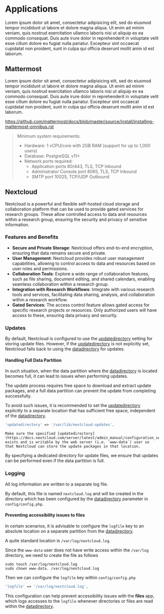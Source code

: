 # Applications

Lorem ipsum dolor sit amet, consectetur adipisicing elit, sed do eiusmod
tempor incididunt ut labore et dolore magna aliqua. Ut enim ad minim veniam,
quis nostrud exercitation ullamco laboris nisi ut aliquip ex ea commodo
consequat. Duis aute irure dolor in reprehenderit in voluptate velit esse
cillum dolore eu fugiat nulla pariatur. Excepteur sint occaecat cupidatat non
proident, sunt in culpa qui officia deserunt mollit anim id est laborum.

## Mattermost

Lorem ipsum dolor sit amet, consectetur adipisicing elit, sed do eiusmod
tempor incididunt ut labore et dolore magna aliqua. Ut enim ad minim veniam,
quis nostrud exercitation ullamco laboris nisi ut aliquip ex ea commodo
consequat. Duis aute irure dolor in reprehenderit in voluptate velit esse
cillum dolore eu fugiat nulla pariatur. Excepteur sint occaecat cupidatat non
proident, sunt in culpa qui officia deserunt mollit anim id est laborum.

https://github.com/mattermost/docs/blob/master/source/install/installing-mattermost-omnibus.rst

> Minimum system requirements:
> 
>   - Hardware: 1 vCPU/core with 2GB RAM (support for up to 1,000 users)
>   - Database: PostgreSQL v11+
>   - Network ports required:
>     - Application ports 80/443, TLS, TCP Inbound
>     - Administrator Console port 8065, TLS, TCP Inbound
>     - SMTP port 10025, TCP/UDP Outbound

## Nextcloud

Nextcloud is a powerful and flexible self-hosted cloud storage and collaboration platform that can be used to provide gated services for research groups. These allow controlled access to data and resources within a research group, ensuring the security and privacy of sensitive information.

### Features and Benefits

- **Secure and Private Storage**: Nextcloud offers end-to-end encryption, ensuring that data remains secure and private.
- **User Management**: Nextcloud provides robust user management capabilities, allowing to control access to data and resources based on user roles and permissions.
- **Collaboration Tools**: Explore a wide range of collaboration features, such as file sharing, document editing, and shared calendars, enabling seamless collaboration within a research group.
- **Integration with Research Workflows**: Integrate with various research tools and services, facilitating data sharing, analysis, and collaboration within a research workflow.
- **Gated Services**: The access control feature allows gated access for specific research projects or resources. Only authorized users will have access to these, ensuring data privacy and security.

### Updates

By default, Nextcloud is configured to use the [updatedirectory](https://docs.nextcloud.com/server/latest/admin_manual/configuration_server/config_sample_php_parameters.html#updatedirectory) setting for storing update files. However, if the [updatedirectory](https://docs.nextcloud.com/server/latest/admin_manual/configuration_server/config_sample_php_parameters.html#updatedirectory) is not explicitly set, Nextcloud falls back to using the [datadirectory](https://docs.nextcloud.com/server/latest/admin_manual/configuration_server/config_sample_php_parameters.html#datadirectory) for updates. 

#### Handling Full Data Partition

In such situation, when the data partition where the [datadirectory](https://docs.nextcloud.com/server/latest/admin_manual/configuration_server/config_sample_php_parameters.html#datadirectory) is located becomes full, it can lead to issues when performing updates.

The update process requires free space to download and extract update packages, and a full data partition can prevent the update from completing successfully.

To avoid such issues, it is recommended to set the [updatedirectory](https://docs.nextcloud.com/server/latest/admin_manual/configuration_server/config_sample_php_parameters.html#updatedirectory) explicitly to a separate location that has sufficient free space, independent of the [datadirectory](https://docs.nextcloud.com/server/latest/admin_manual/configuration_server/config_sample_php_parameters.html#datadirectory).

```php
'updatedirectory' => '/var/lib/nextcloud-updates',
```

```{important}
Make sure the specified [updatedirectory](https://docs.nextcloud.com/server/latest/admin_manual/configuration_server/config_sample_php_parameters.html#updatedirectory) exists and is writable by the web server (i.e. `www-data`) user so that Nextcloud can store the update packages in that location.
```

By specifying a dedicated directory for update files, we ensure that updates can be performed even if the data partition is full.

### Logging

All log information are written to a separate log file.

By default, this file is named `nextcloud.log` and will be created in the directory which has been configured by the [datadirectory](https://docs.nextcloud.com/server/latest/admin_manual/configuration_server/config_sample_php_parameters.html#datadirectory) parameter in `config/config.php`.

#### Preventing accessibility issues to files

In certain scenarios, it is advisable to configure the `logfile` key to an absolute location on a separate partition from the [datadirectory](https://docs.nextcloud.com/server/latest/admin_manual/configuration_server/config_sample_php_parameters.html#datadirectory). 

A quite standard location is `/var/log/nextcloud.log`.

Since the `www-data` user does not have write access within the `/var/log` directory, we need to create the file as follows

```shell
sudo touch /var/log/nextcloud.log
sudo chown www-data. /var/log/nextcloud.log
```

Then we can configure the `logfile` key within `config/config.php`

```php
'logfile' => '/var/log/nextcloud.log',
```

This configuration can help prevent accessibility issues with the **files** app, which logs accesses to the `logfile` whenever directories or files are read within the [datadirectory](https://docs.nextcloud.com/server/latest/admin_manual/configuration_server/config_sample_php_parameters.html#datadirectory).

